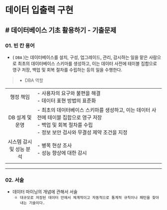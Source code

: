 # 데이터 입출력 구현

## # 데이터베이스 기초 활용하기 - 기출문제

### 01. 빈 칸 용어

- ( `DBA` )는 데이터베이스를 설치, 구성, 업그레이드, 관리, 감시하는 일을 맡은 사람으로 최초의 데이터베이스 스키마를 생성하고, 이는 데이터 사전에 테이블 집합으로 영구 저장, 백업 및 회복 절차를 수립하는 등의 일을 수행한다.

>- DBA 역할

|||
|:--:|--|
|행정 책임|- 사용자의 요구와 불편을 해결</br>- 데이터 표현 방법의 표준화|
|DB 설계 및 운영|- 최초의 데이터베이스 스키마를 생성하고, 이는 데이터 사전에 테이블 집합으로 영구 저장</br>- 백업 및 회복 절차를 수립</br>- 정보 보안 검사와 무결성 제약 조건을 지정|
|시스템 감시</br>및 성능 분석|- 병목 현상 조사</br>- 성능 향상에 대한 감시|
|||

---

### 02. 서술

- 데이터 마이닝의 개념에 관해서 서술
  - `대규모로 저장된 데이터 안에서 체계적이고 자동적으로 통계적 규칙이나 패턴을 찾아내는 기술이다.`
